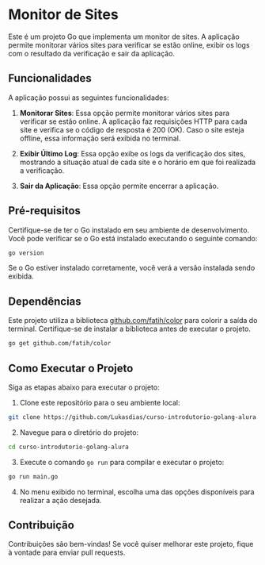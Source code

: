 # Monitor de Sites

Este é um projeto Go que implementa um monitor de sites. A aplicação permite monitorar vários sites para verificar se estão online, exibir os logs com o resultado da verificação e sair da aplicação.

## Funcionalidades

A aplicação possui as seguintes funcionalidades:

1. **Monitorar Sites**: Essa opção permite monitorar vários sites para verificar se estão online. A aplicação faz requisições HTTP para cada site e verifica se o código de resposta é 200 (OK). Caso o site esteja offline, essa informação será exibida no terminal.

2. **Exibir Último Log**: Essa opção exibe os logs da verificação dos sites, mostrando a situação atual de cada site e o horário em que foi realizada a verificação.

3. **Sair da Aplicação**: Essa opção permite encerrar a aplicação.

## Pré-requisitos

Certifique-se de ter o Go instalado em seu ambiente de desenvolvimento. Você pode verificar se o Go está instalado executando o seguinte comando:

```bash
go version
```

Se o Go estiver instalado corretamente, você verá a versão instalada sendo exibida.

## Dependências

Este projeto utiliza a biblioteca [github.com/fatih/color](https://github.com/fatih/color) para colorir a saída do terminal. Certifique-se de instalar a biblioteca antes de executar o projeto.

```bash
go get github.com/fatih/color
```

## Como Executar o Projeto

Siga as etapas abaixo para executar o projeto:

1. Clone este repositório para o seu ambiente local:

```bash
git clone https://github.com/Lukasdias/curso-introdutorio-golang-alura
```

2. Navegue para o diretório do projeto:

```bash
cd curso-introdutorio-golang-alura
```

3. Execute o comando `go run` para compilar e executar o projeto:

```bash
go run main.go
```

4. No menu exibido no terminal, escolha uma das opções disponíveis para realizar a ação desejada.

## Contribuição

Contribuições são bem-vindas! Se você quiser melhorar este projeto, fique à vontade para enviar pull requests.
